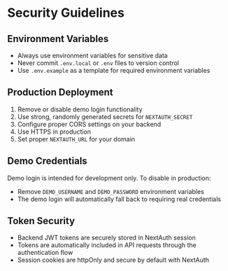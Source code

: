# Security Guidelines

## Environment Variables
- Always use environment variables for sensitive data
- Never commit `.env.local` or `.env` files to version control
- Use `.env.example` as a template for required environment variables

## Production Deployment
1. Remove or disable demo login functionality
2. Use strong, randomly generated secrets for `NEXTAUTH_SECRET`
3. Configure proper CORS settings on your backend
4. Use HTTPS in production
5. Set proper `NEXTAUTH_URL` for your domain

## Demo Credentials
Demo login is intended for development only. To disable in production:
- Remove `DEMO_USERNAME` and `DEMO_PASSWORD` environment variables
- The demo login will automatically fall back to requiring real credentials

## Token Security
- Backend JWT tokens are securely stored in NextAuth session
- Tokens are automatically included in API requests through the authentication flow
- Session cookies are httpOnly and secure by default with NextAuth
